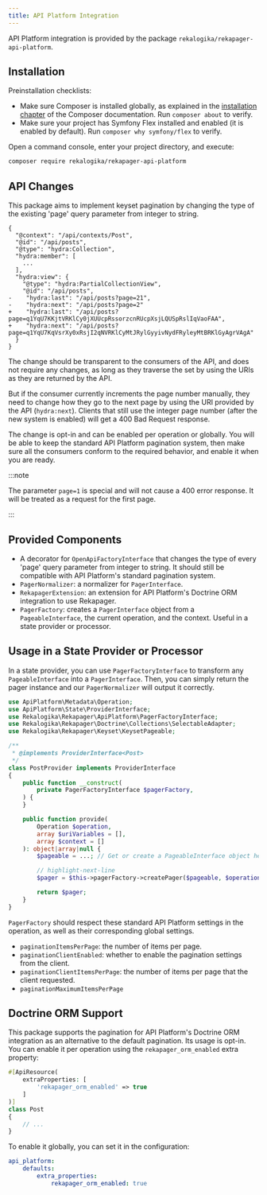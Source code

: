 ```yaml
---
title: API Platform Integration
---
```


API Platform integration is provided by the package
`rekalogika/rekapager-api-platform`.

## Installation

Preinstallation checklists:

* Make sure Composer is installed globally, as explained in the [installation
  chapter](https://getcomposer.org/doc/00-intro.md) of the Composer
  documentation. Run `composer about` to verify.
* Make sure your project has Symfony Flex installed and enabled (it is enabled
  by default). Run `composer why symfony/flex` to verify.

Open a command console, enter your project directory, and execute:

```bash
composer require rekalogika/rekapager-api-platform
```

## API Changes

This package aims to implement keyset pagination by changing the type of the
existing 'page' query parameter from integer to string.

```diff-json
{
  "@context": "/api/contexts/Post",
  "@id": "/api/posts",
  "@type": "hydra:Collection",
  "hydra:member": [
    ...
  ],
  "hydra:view": {
    "@type": "hydra:PartialCollectionView",
    "@id": "/api/posts",
-    "hydra:last": "/api/posts?page=21",
-    "hydra:next": "/api/posts?page=2"
+    "hydra:last": "/api/posts?page=q1YqU7KKjtVRKlCy0jXUUcpRssorzcnRUcpXsjLQUSpRslIqVaoFAA",
+    "hydra:next": "/api/posts?page=q1YqU7KqVsrXy0xRsjI2qNVRKlCyMtJRylGyyivNydFRyleyMtBRKlGyAgrVAgA"
  }
}
```

The change should be transparent to the consumers of the API, and does not
require any changes, as long as they traverse the set by using the URIs as they
are returned by the API.

But if the consumer currently increments the page number manually, they need to
change how they go to the next page by using the URI provided by the API
(`hydra:next`). Clients that still use the integer page number (after the new
system is enabled) will get a 400 Bad Request response.

The change is opt-in and can be enabled per operation or globally. You will be
able to keep the standard API Platform pagination system, then make sure all the
consumers conform to the required behavior, and enable it when you are ready.

:::note

The parameter `page=1` is special and will not cause a 400 error response. It
will be treated as a request for the first page.

:::

## Provided Components

* A decorator for `OpenApiFactoryInterface` that changes the type of every
  'page' query parameter from integer to string. It should still be compatible
  with API Platform's standard pagination system.
* `PagerNormalizer`: a normalizer for `PagerInterface`.
* `RekapagerExtension`: an extension for API Platform's Doctrine ORM integration
  to use Rekapager.
* `PagerFactory`: creates a `PagerInterface` object from a `PageableInterface`,
  the current operation, and the context. Useful in a state provider or
  processor.

## Usage in a State Provider or Processor

In a state provider, you can use `PagerFactoryInterface` to transform any
`PageableInterface` into a `PagerInterface`. Then, you can simply return the
pager instance and our `PagerNormalizer` will output it correctly.

```php
use ApiPlatform\Metadata\Operation;
use ApiPlatform\State\ProviderInterface;
use Rekalogika\Rekapager\ApiPlatform\PagerFactoryInterface;
use Rekalogika\Rekapager\Doctrine\Collections\SelectableAdapter;
use Rekalogika\Rekapager\Keyset\KeysetPageable;

/**
 * @implements ProviderInterface<Post>
 */
class PostProvider implements ProviderInterface
{
    public function __construct(
        private PagerFactoryInterface $pagerFactory,
    ) {
    }

    public function provide(
        Operation $operation,
        array $uriVariables = [],
        array $context = []
    ): object|array|null {
        $pageable = ...; // Get or create a PageableInterface object here

        // highlight-next-line
        $pager = $this->pagerFactory->createPager($pageable, $operation, $context);

        return $pager;
    }
}
```

`PagerFactory` should respect these standard API Platform settings in the
operation, as well as their corresponding global settings.

* `paginationItemsPerPage`: the number of items per page.
* `paginationClientEnabled`: whether to enable the pagination settings from the
  client.
* `paginationClientItemsPerPage`: the number of items per page that the client
  requested.
* `paginationMaximumItemsPerPage`

## Doctrine ORM Support

This package supports the pagination for API Platform's Doctrine ORM integration
as an alternative to the default pagination. Its usage is opt-in. You can enable
it per operation using the `rekapager_orm_enabled` extra property:

```php
#[ApiResource(
    extraProperties: [
        'rekapager_orm_enabled' => true
    ]
)]
class Post
{
    // ...
}
```

To enable it globally, you can set it in the configuration:

```yaml title="config/packages/api_platform.yaml"
api_platform:
    defaults:
        extra_properties:
            rekapager_orm_enabled: true
```